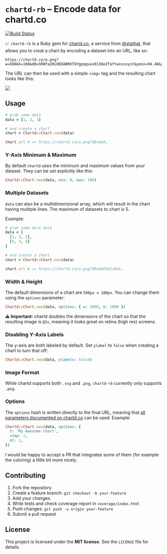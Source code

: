# `chartd-rb` – Encode data for chartd.co

[![Build Status](https://travis-ci.org/commissure/chartd-rb.svg?branch=master)](https://travis-ci.org/commissure/chartd-rb)

:chart_with_upwards_trend: `chartd-rb` is a Ruby gem for [chartd.co],
a service from [@stathat], that allows you to creat a chart by encoding
a dataset into an URL, like so:

  [chartd.co]: https://chartd.co
  [@stathat]: https://github.com/stathat

```
https://chartd.co/a.png?w=580&h=180&d0=SRWfaZHLHEDABKKTUYgpqqvws0138eZfaYtwxxsxyst&ymin=94.48&ymax=103.3
```

The URL can then be used with a simple `<img>` tag and the resulting
chart looks like this:

<img src="https://chartd.co/a.png?w=580&h=180&d0=SRWfaZHLHEDABKKTUYgpqqvws0138eZfaYtwxxsxyst&ymin=94.48&ymax=103.3">


## Usage

```ruby
# grab some data
data = [1, 2, 3]

# and create a chart
chart = Chartd::Chart.new(data)

chart.url # => https://chartd.co/a.png?d0=Ae9…
```

### Y-Axis Minimum & Maximum

By default `chartd` uses the minimum and maximum values from your
dataset. They can be set explicitly like this:

```ruby
Chartd::Chart.new(data, min: 0, max: 100)
```

### Multiple Datasets

`data` can also be a multidimensional array, which will result in the
chart having multiple lines. The maximum of datasets to chart is 5.

Example:

```ruby
# grab some more data
data = [
  [1, 3, 2],
  [5, 3, 4]
]

# and create a chart
chart = Chartd::Chart.new(data)

chart.url # => https://chartd.co/a.png?d0=AeP&d1=9et…
```

### Width & Height

The default dimensions of a chart are `580px x 180px`. You can change
them using the `options` parameter:

```ruby
Chartd::Chart.new(data, options: { w: 2000, h: 1000 })
```

**:warning: Important:** chartd doubles the dimensions of the chart so
that the resulting image is `@2x`, meaning it looks great on retina
(high res) screens.

### Disabling Y-Axis Labels

The y-axis are both labeled by default. Set `ylabel` to `false` when
creating a chart to turn that off:

```ruby
Chartd::Chart.new(data, ylabels: false)
```

### Image Format

While chartd supports both `.svg` and `.png`, `chartd-rb` currently
only supports `.png`.

### Options

The `options` hash is written directly to the final URL, meaning
that [all parameters documented on chartd.co][chartd] can be used.
Example:

  [chartd]: https://chartd.co/

```ruby
Chartd::Chart.new(data, options: {
  t: 'My Awesome Chart',
  step: 1,
  hl: 1,
})
```

I would be happy to accept a PR that integrates some of them (for
example the coloring) a little bit more nicely.


## Contributing

1. Fork the repository
2. Create a feature branch: `git checkout -b your-feature`
3. Add your changes
4. Write tests and check coverage report in `coverage/index.html`
5. Push changes: `git push -u origin your-feature`
6. Submit a pull request


## License

This project is licensed under the **MIT license**. See the `LICENSE`
file for details.
